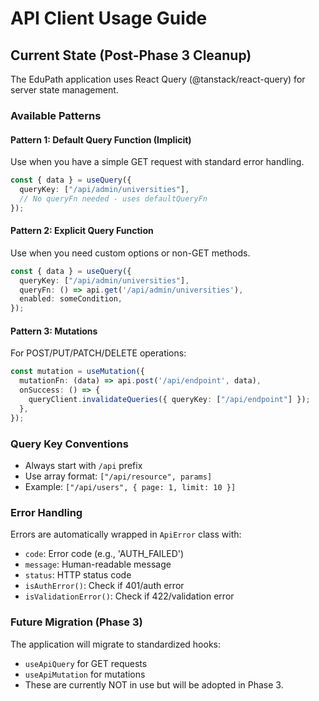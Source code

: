 # API Client Usage Guide

## Current State (Post-Phase 3 Cleanup)

The EduPath application uses React Query (@tanstack/react-query) for server state management.

### Available Patterns

#### Pattern 1: Default Query Function (Implicit)
Use when you have a simple GET request with standard error handling.

```typescript
const { data } = useQuery({
  queryKey: ["/api/admin/universities"],
  // No queryFn needed - uses defaultQueryFn
});
```

#### Pattern 2: Explicit Query Function
Use when you need custom options or non-GET methods.

```typescript
const { data } = useQuery({
  queryKey: ["/api/admin/universities"],
  queryFn: () => api.get('/api/admin/universities'),
  enabled: someCondition,
});
```

#### Pattern 3: Mutations
For POST/PUT/PATCH/DELETE operations:

```typescript
const mutation = useMutation({
  mutationFn: (data) => api.post('/api/endpoint', data),
  onSuccess: () => {
    queryClient.invalidateQueries({ queryKey: ["/api/endpoint"] });
  },
});
```

### Query Key Conventions
- Always start with `/api` prefix
- Use array format: `["/api/resource", params]`
- Example: `["/api/users", { page: 1, limit: 10 }]`

### Error Handling
Errors are automatically wrapped in `ApiError` class with:
- `code`: Error code (e.g., 'AUTH_FAILED')
- `message`: Human-readable message
- `status`: HTTP status code
- `isAuthError()`: Check if 401/auth error
- `isValidationError()`: Check if 422/validation error

### Future Migration (Phase 3)
The application will migrate to standardized hooks:
- `useApiQuery` for GET requests
- `useApiMutation` for mutations
- These are currently NOT in use but will be adopted in Phase 3.
